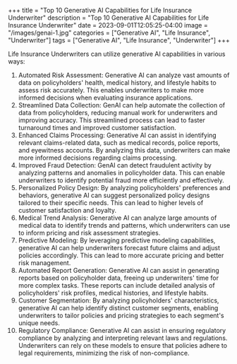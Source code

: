 +++
title = "Top 10 Generative AI Capabilities for Life Insurance Underwriter"
description = "Top 10 Generative AI Capabilities for Life Insurance Underwriter"
date = 2023-09-01T12:05:25-04:00
image = "/images/genai-1.jpg"
categories = ["Generative AI", "Life Insurance", "Underwriter"]
tags = ["Generative AI", "Life Insurance", "Underwriter"]
+++

Life Insurance Underwriters can utilize generative AI capabilities in various ways:

1. Automated Risk Assessment: Generative AI can analyze vast amounts of data on policyholders' health, medical history, and lifestyle habits to assess risk accurately. This enables underwriters to make more informed decisions when evaluating insurance applications.
2. Streamlined Data Collection: GenAI can help automate the collection of data from policyholders, reducing manual work for underwriters and improving accuracy. This streamlined process can lead to faster turnaround times and improved customer satisfaction.
3. Enhanced Claims Processing: Generative AI can assist in identifying relevant claims-related data, such as medical records, police reports, and eyewitness accounts. By analyzing this data, underwriters can make more informed decisions regarding claims processing.
4. Improved Fraud Detection: GenAI can detect fraudulent activity by analyzing patterns and anomalies in policyholder data. This can enable underwriters to identify potential fraud more efficiently and effectively.
5. Personalized Policy Design: By analyzing policyholders' preferences and behaviors, generative AI can suggest personalized policy designs tailored to their specific needs. This can lead to higher levels of customer satisfaction and loyalty.
6. Medical Trend Analysis: Generative AI can analyze large amounts of medical data to identify trends and patterns, which underwriters can use to inform pricing and risk assessment strategies.
7. Predictive Modeling: By leveraging predictive modeling capabilities, generative AI can help underwriters forecast future claims and adjust policies accordingly. This can lead to more accurate pricing and better risk management.
8. Automated Report Generation: Generative AI can assist in generating reports based on policyholder data, freeing up underwriters' time for more complex tasks. These reports can include detailed analysis of policyholders' risk profiles, medical histories, and lifestyle habits.
9. Customer Segmentation: By analyzing policyholders' characteristics, generative AI can help identify distinct customer segments, enabling underwriters to tailor policies and pricing strategies to each segment's unique needs.
10. Regulatory Compliance: Generative AI can assist in ensuring regulatory compliance by analyzing and interpreting relevant laws and regulations. Underwriters can rely on these models to ensure that policies adhere to legal requirements, minimizing the risk of non-compliance.
